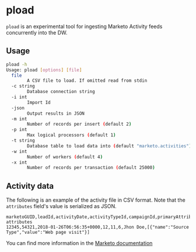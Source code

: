 # pload

`pload` is an experimental tool for ingesting Marketo Activity feeds concurrently into the DW.

## Usage

```bash
pload -h
Usage: pload [options] [file]
  file
        A CSV file to load. If omitted read from stdin
  -c string
        Database connection string
  -i int
        Import Id
  -json
        Output results in JSON
  -m int
        Number of records per insert (default 2)
  -p int
        Max logical processors (default 1)
  -t string
        Database table to load data into (default "marketo.activities")
  -w int
        Number of workers (default 4)
  -x int
        Number of records per transaction (default 25000)
```

## Activity data

The following is an example of the activity file in CSV format. Note that the `attributes` field's value is serialized as JSON.

```
marketoGUID,leadId,activityDate,activityTypeId,campaignId,primaryAttributeValueId,primaryAttributeValue, attributes
12345,54321,2018-01-26T06:56:35+0000,12,11,6,Jhon Doe,[{"name":"Source Type","value":"Web page visit"}]
```

You can find more information in the [Marketo documentation](http://developers.marketo.com/rest-api/bulk-extract/bulk-activity-extract/)